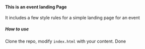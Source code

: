 #### This is an event landing Page

It includes a few style rules for a simple landing page for an event

##### How to use

Clone the repo, modify `index.html` with your content. Done
